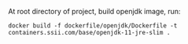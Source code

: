 At root directory of project, build openjdk image, run:
```
docker build -f dockerfile/openjdk/Dockerfile -t containers.ssii.com/base/openjdk-11-jre-slim .
```
